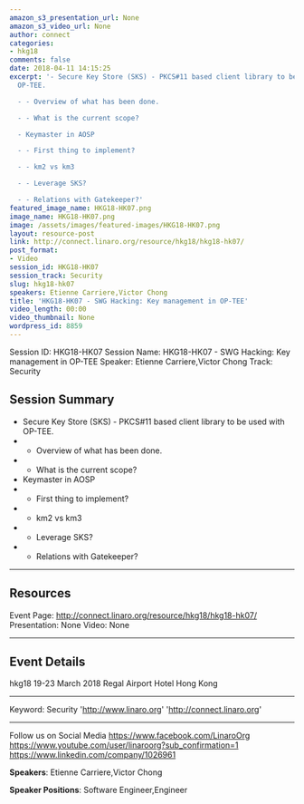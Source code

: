 ```yaml
---
amazon_s3_presentation_url: None
amazon_s3_video_url: None
author: connect
categories:
- hkg18
comments: false
date: 2018-04-11 14:15:25
excerpt: '- Secure Key Store (SKS) - PKCS#11 based client library to be used with
  OP-TEE.

  - - Overview of what has been done.

  - - What is the current scope?

  - Keymaster in AOSP

  - - First thing to implement?

  - - km2 vs km3

  - - Leverage SKS?

  - - Relations with Gatekeeper?'
featured_image_name: HKG18-HK07.png
image_name: HKG18-HK07.png
image: /assets/images/featured-images/HKG18-HK07.png
layout: resource-post
link: http://connect.linaro.org/resource/hkg18/hkg18-hk07/
post_format:
- Video
session_id: HKG18-HK07
session_track: Security
slug: hkg18-hk07
speakers: Etienne Carriere,Victor Chong
title: 'HKG18-HK07 - SWG Hacking: Key management in OP-TEE'
video_length: 00:00
video_thumbnail: None
wordpress_id: 8859
---
```


Session ID: HKG18-HK07
Session Name: HKG18-HK07 - SWG Hacking: Key management in OP-TEE
Speaker: Etienne Carriere,Victor Chong
Track: Security

## Session Summary

- Secure Key Store (SKS) - PKCS#11 based client library to be used with OP-TEE.
- - Overview of what has been done.
- - What is the current scope?
- Keymaster in AOSP
- - First thing to implement?
- - km2 vs km3
- - Leverage SKS?
- - Relations with Gatekeeper?

---

## Resources

Event Page: http://connect.linaro.org/resource/hkg18/hkg18-hk07/
Presentation: None
Video: None

---

## Event Details

hkg18
19-23 March 2018
Regal Airport Hotel Hong Kong

---

Keyword: Security
'http://www.linaro.org'
'http://connect.linaro.org'

---

Follow us on Social Media
https://www.facebook.com/LinaroOrg
https://www.youtube.com/user/linaroorg?sub_confirmation=1
https://www.linkedin.com/company/1026961

**Speakers**: Etienne Carriere,Victor Chong

**Speaker Positions**: Software Engineer,Engineer